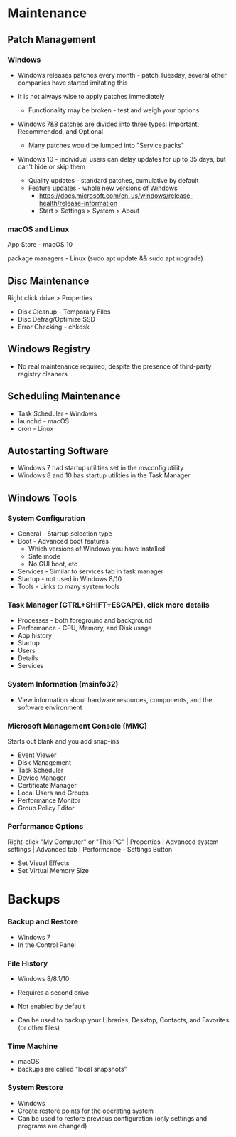 # Maintenance

## Patch Management

### Windows

* Windows releases patches every month - patch Tuesday, several other companies have started imitating this
* It is not always wise to apply patches immediately
  * Functionality may be broken - test and weigh your options
* Windows 7&8 patches are divided into three types: Important, Recommended, and Optional
  * Many patches would be lumped into "Service packs"

* Windows 10 - individual users can delay updates for up to 35 days, but can't hide or skip them
  * Quality updates - standard patches, cumulative by default
  * Feature updates - whole new versions of Windows
    * https://docs.microsoft.com/en-us/windows/release-health/release-information
    * Start > Settings > System > About


### macOS and Linux

App Store - macOS 10

package managers - Linux (sudo apt update && sudo apt upgrade)

## Disc Maintenance

Right click drive > Properties

* Disk Cleanup - Temporary Files
* Disc Defrag/Optimize SSD
* Error Checking - chkdsk

## Windows Registry

* No real maintenance required, despite the presence of third-party registry cleaners

## Scheduling Maintenance

* Task Scheduler - Windows
* launchd - macOS
* cron - Linux

## Autostarting Software

* Windows 7 had startup utilities set in the msconfig utility
* Windows 8 and 10 has startup utilities in the Task Manager

## Windows Tools

### System Configuration

* General - Startup selection type
* Boot - Advanced boot features
  * Which versions of Windows you have installed
  * Safe mode
  * No GUI boot, etc
* Services - Similar to services tab in task manager
* Startup - not used in Windows 8/10
* Tools - Links to many system tools

### Task Manager (CTRL+SHIFT+ESCAPE), click more details

* Processes - both foreground and background
* Performance - CPU, Memory, and Disk usage
* App history
* Startup
* Users
* Details
* Services

### System Information (msinfo32)

* View information about hardware resources, components, and the software environment

### Microsoft Management Console (MMC)

Starts out blank and you add snap-ins

* Event Viewer
* Disk Management
* Task Scheduler
* Device Manager
* Certificate Manager
* Local Users and Groups
* Performance Monitor
* Group Policy Editor

### Performance Options

Right-click "My Computer" or "This PC" | Properties | Advanced system settings | Advanced tab | Performance - Settings Button

* Set Visual Effects
* Set Virtual Memory Size

# Backups

### Backup and Restore

* Windows 7
* In the Control Panel

### File History

* Windows 8/8.1/10

* Requires a second drive
* Not enabled by default
* Can be used to backup your Libraries, Desktop, Contacts, and Favorites (or other files)

### Time Machine

* macOS
* backups are called "local snapshots"

### System Restore

* Windows
* Create restore points for the operating system
* Can be used to restore previous configuration (only settings and programs are changed)
